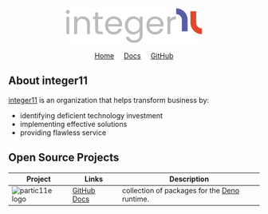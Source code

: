 <p align="center">
  <a href="https://integer11.org" title="integer11 website">
    <img
      alt="integer11 logo"
      height="70"
      src="https://raw.githubusercontent.com/i11n/.github/main/profile/img/logotype.svg"
    />
  </a>
</p>
<p align="center">
  <a href="https://integer11.org" title="integer11 website">Home</a> &nbsp; &nbsp;
  <a href="https://docs.integer11.org" title="integer11 documentation">Docs</a>  &nbsp; &nbsp;
  <a href="https://github.com/i11n" title="integer11 GitHub">GitHub</a>
</p>

<p align="center">
<!-- Social badges -->
</p>

## About integer11

[integer11][i11n] is an organization that helps transform business by:
* identifying deficient technology investment
* implementing effective solutions
* providing flawless service

## Open Source Projects

| Project | Links | Description |
|---|---|---|
| <img alt="partic11e logo" src="https://raw.githubusercontent.com/partic11e/.github/main/profile/img/logotype.svg" height="20" style="vertical-align: bottom"/> | [GitHub][p11] &nbsp; [Docs][p11-docs] | collection of packages for the [Deno][deno] runtime. |

[deno]: https://deno.land "Deno homepage"
[i11n]: https://github.com/i11n "integer11 on GitHub"
[p11]: https://github.com/partic11e "partic11e on GitHub"
[p11-docs]: https://docs.integer11.org/partic11e "partic11e documentation"

